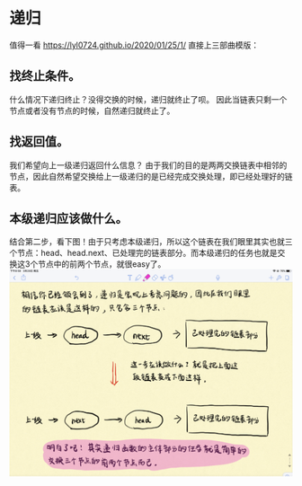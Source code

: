 # 递归
值得一看
https://lyl0724.github.io/2020/01/25/1/
直接上三部曲模版：

## 找终止条件。
什么情况下递归终止？没得交换的时候，递归就终止了呗。
因此当链表只剩一个节点或者没有节点的时候，自然递归就终止了。
## 找返回值。 
我们希望向上一级递归返回什么信息？
由于我们的目的是两两交换链表中相邻的节点，因此自然希望交换给上一级递归的是已经完成交换处理，即已经处理好的链表。
## 本级递归应该做什么。 
结合第二步，看下图！由于只考虑本级递归，所以这个链表在我们眼里其实也就三个节点：head、head.next、已处理完的链表部分。而本级递归的任务也就是交换这3个节点中的前两个节点，就很easy了。
![img.png](img.png)